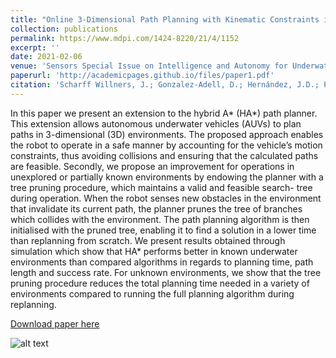 ```yaml
---
title: "Online 3-Dimensional Path Planning with Kinematic Constraints in Unknown Environments Using Hybrid A* with Tree Pruning"
collection: publications
permalink: https://www.mdpi.com/1424-8220/21/4/1152
excerpt: ''
date: 2021-02-06
venue: 'Sensors Special Issue on Intelligence and Autonomy for Underwater Robotic Vehicles'
paperurl: 'http://academicpages.github.io/files/paper1.pdf'
citation: 'Scharff Willners, J.; Gonzalez-Adell, D.; Hernández, J.D.; Pairet, È.; Petillot, Y. Online 3-Dimensional Path Planning with Kinematic Constraints in Unknown Environments Using Hybrid A* with Tree Pruning. <i>Sensors</i> 2021, 21, 1152. https://doi.org/10.3390/s21041152'
---
```

In this paper we present an extension to the hybrid A* (HA*) path planner. This extension allows autonomous underwater vehicles (AUVs) to plan paths in 3-dimensional (3D) environments. The proposed approach enables the robot to operate in a safe manner by accounting for the vehicle’s motion constraints, thus avoiding collisions and ensuring that the calculated paths are feasible. Secondly, we propose an improvement for operations in unexplored or partially known environments by endowing the planner with a tree pruning procedure, which maintains a valid and feasible search- tree during operation. When the robot senses new obstacles in the environment that invalidate its current path, the planner prunes the tree of branches which collides with the environment. The path planning algorithm is then initialised with the pruned tree, enabling it to find a solution in a lower time than replanning from scratch. We present results obtained through simulation which show that HA* performs better in known underwater environments than compared algorithms in regards to planning time, path length and success rate. For unknown environments, we show that the tree pruning procedure reduces the total planning time needed in a variety of environments compared to running the full planning algorithm during replanning.

[Download paper here](http://jonatansw.github.io/files/papers/sensors-21-01152.pdf)

![alt text](http://jonatansw.github.io/files/papers/images/ha.png "Algorithm reusing prior explored search tree during replanning")

